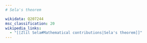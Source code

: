 ```yaml
---
# Sela's theorem

wikidata: Q207244
msc_classification: 20
wikipedia_links:
  - "[[Zlil Sela#Mathematical contributions|Sela's theorem]]"
---
```

